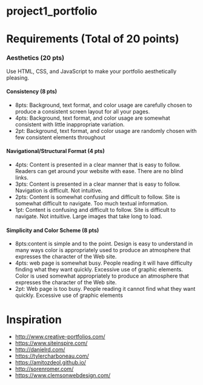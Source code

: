 # project1_portfolio

# Requirements (Total of 20 points)

### Aesthetics (20 pts)
Use HTML, CSS, and JavaScript to make your portfolio aesthetically pleasing.

#### Consistency (8 pts)
- 8pts: Background, text format, and color usage are carefully chosen to produce a consistent screen layout for all your pages.
- 4pts: Background, text format, and color usage are somewhat consistent with little inappropriate variation.
- 2pt: Background, text format, and color usage are randomly chosen with few consistent elements throughout

#### Navigational/Structural Format (4 pts)
- 4pts: Content is presented in a clear manner that is easy to follow. Readers can get around your website with ease. There are no blind links.
- 3pts: Content is presented in a clear manner that is easy to follow. Navigation is difficult. Not intuitive.
- 2pts: Content is somewhat confusing and difficult to follow. Site is somewhat difficult to navigate. Too much textual information.
- 1pt: Content is confusing and difficult to follow. Site is difficult to navigate. Not intuitive. Large images that take long to load.

#### Simplicity and Color Scheme (8 pts)
- 8pts:content is simple and to the point. Design is easy to understand in many ways color is appropriately used to produce an atmosphere that expresses the character of the Web site. 
- 4pts: web page is somewhat busy. People reading it will have difficulty finding what they want quickly. Excessive use of graphic elements. Color is used somewhat appropriately to produce an atmosphere that expresses the character of the Web site.
- 2pt: Web page is too busy. People reading it cannot find what they want quickly. Excessive use of graphic elements

# Inspiration
- http://www.creative-portfolios.com/
- https://www.siteinspire.com/
- http://danielrd.com/
- https://tylercharboneau.com/
- https://amitozdeol.github.io/
- http://sorenromer.com/
- https://www.clemsonwebdesign.com/
